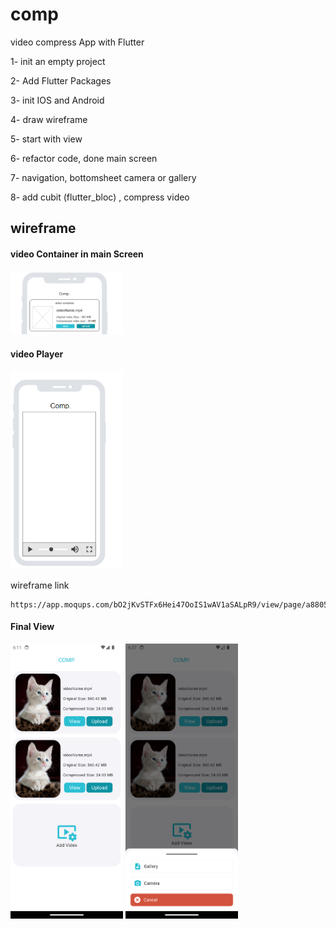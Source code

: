 # comp

video compress App with Flutter 


1- init an empty project

2- Add Flutter Packages

3- init IOS and Android

4- draw wireframe

5- start with view

6- refactor code, done main screen 

7- navigation, bottomsheet camera or gallery

8- add cubit (flutter_bloc) , compress video 




## wireframe

#### video Container in main Screen

<img src="./wireframe/video_frame.png" width=180> 

#### video Player

<img src="./wireframe/player.png" width=180>

wireframe link 
```
https://app.moqups.com/bO2jKvSTFx6Hei47OoIS1wAV1aSALpR9/view/page/a880590a1
```


#### Final View

<img src="./assets/screenshots/ui.png" width=180>   <img src="./assets/screenshots/bottom.png" width=180>
